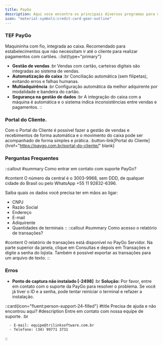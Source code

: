 ```yaml
---
title: PayGo
description: Aqui voce encontra os principais diversos programas para download.
icon: "material-symbols:credit-card-gear-outline"
---
```


### TEF PayGo

Maquininha com fio, integrada ao caixa. Recomendado para estabelecimentos que não necessitam ir até o cliente para realizar pagamentos com cartões.
::list{type="primary"}

- **Gestão de vendas** :br
  Vendas com cartão, carteiras digitais são integradas ao sistema de vendas.
- **Automatização do caixa** :br
  Conciliação automática (sem filipetas), evitando erros e falhas humanas.
- **Multiadquirência** :br
  Configuração automática da melhor adquirente por modalidade e bandeira do cartão.
- **Segurança na gestão de dados** :br
  A integração do caixa com a máquina é automática e o sistema indica inconsistências entre vendas e pagamentos.
  ::

### Portal do Cliente.

Com o Portal do Cliente é possível fazer a gestão de vendas e recebimentos de forma automática e o movimento do caixa pode ser acompanhado de forma simples e prática.
:button-link[Portal do Cliente]{href="https://paygo.com.br/portal-do-cliente/" blank}

### Perguntas Frequentes

::callout
#summary
Como entrar em contato com suporte PayGo?

#content
O número da central é o 3003-9968, sem DDD, de qualquer cidade do Brasil ou pelo WhatsApp +55 11 92832-6396.

Saiba quais os dados você precisa ter em mãos ao ligar:

- CNPJ
- Razão Social
- Endereço
- E-mail
- Adiquirente
- Quantidades de terminais
  ::
  ::callout
  #summary
  Como acesso o relatório de transações?

#content
O relatório de transações está disponível no PayGo Servidor. Na parte superior da janela, clique em Consultas e depois em Transações e digite a senha do lojista. Também é possível exportar as transações para um arquivo de texto.
::

### Erros

- **Ponto de captura não instalado [-2498]** :br
  **Solução:** Por favor, entre em contato com o suporte da PayGo para resolver o problema. Se você já tiver o ID e a senha, pode tentar reiniciar o terminal e refazer a instalação.

::card{icon="fluent:person-support-24-filled"}
#title
Precisa de ajuda e não encontrou aqui?
#description
Entre em contato com nossa equipe de suporte. :br

      - E-mail: equipe@trilinksoftware.com.br
      - Telefone: (34) 99771 3731

::

